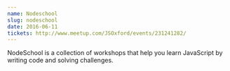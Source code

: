 ```yaml
---
name: Nodeschool
slug: nodeschool
date: 2016-06-11
tickets: http://www.meetup.com/JSOxford/events/231241282/
---
```


NodeSchool is a collection of workshops that help you learn JavaScript by writing code and solving challenges.
